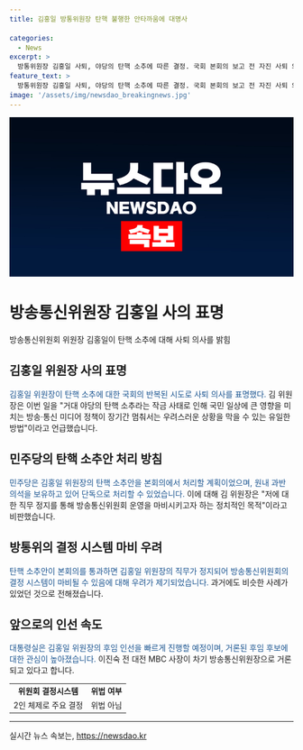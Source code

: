 ```yaml
---
title: 김홍일 방통위원장 탄핵 불행한 안타까움에 대명사

categories:
  - News
excerpt: >
  방통위원장 김홍일 사퇴, 야당의 탄핵 소추에 따른 결정. 국회 본회의 보고 전 자진 사퇴 의사 밝혀, 정계 파장 예상. 민주당은 탄핵소추안 처리 계획, 야당은 이를 비판하며 정치적 목적 주장. 위원장의 사퇴로 방통위 운영 마비 우려, 후임 인선 속속 가시화. 2번째 탄핵안 표결 전 사퇴, 방통위의 미디어 정책 결정 행보에 영향 우려.
feature_text: >
  방통위원장 김홍일 사퇴, 야당의 탄핵 소추에 따른 결정. 국회 본회의 보고 전 자진 사퇴 의사 밝혀, 정계 파장 예상. 민주당은 탄핵소추안 처리 계획, 야당은 이를 비판하며 정치적 목적 주장. 위원장의 사퇴로 방통위 운영 마비 우려, 후임 인선 속속 가시화. 2번째 탄핵안 표결 전 사퇴, 방통위의 미디어 정책 결정 행보에 영향 우려.
image: '/assets/img/newsdao_breakingnews.jpg'
---
```


<p><img src="/assets/img/newsdao_breakingnews.jpg" alt="flaretime 속보" /></p>

<h1>방송통신위원장 김홍일 사의 표명</h1>

<p data-ke-size="size16">방송통신위원회 위원장 김홍일이 탄핵 소추에 대해 사퇴 의사를 밝힘</p>

<h2 data-ke-size="size26">김홍일 위원장 사의 표명</h2>

<p><span style="color: #1a5490;">김홍일 위원장이 탄핵 소추에 대한 국회의 반복된 시도로 사퇴 의사를 표명했다.</span> 김 위원장은 이번 일을 "거대 야당의 탄핵 소추라는 작금 사태로 인해 국민 일상에 큰 영향을 미치는 방송·통신 미디어 정책이 장기간 멈춰서는 우려스러운 상황을 막을 수 있는 유일한 방법"이라고 언급했습니다.</p>

<h2 data-ke-size="size26">민주당의 탄핵 소추안 처리 방침</h2>

<p><span style="color: #1a5490;">민주당은 김홍일 위원장의 탄핵 소추안을 본회의에서 처리할 계획이었으며, 원내 과반 의석을 보유하고 있어 단독으로 처리할 수 있었습니다.</span> 이에 대해 김 위원장은 "저에 대한 직무 정지를 통해 방송통신위원회 운영을 마비시키고자 하는 정치적인 목적"이라고 비판했습니다.</p>

<h2 data-ke-size="size26">방통위의 결정 시스템 마비 우려</h2>

<p><span style="color: #1a5490;">탄핵 소추안이 본회의를 통과하면 김홍일 위원장의 직무가 정지되어 방송통신위원회의 결정 시스템이 마비될 수 있음에 대해 우려가 제기되었습니다.</span> 과거에도 비슷한 사례가 있었던 것으로 전해졌습니다.</p>

<h2 data-ke-size="size26">앞으로의 인선 속도</h2>

<p><span style="color: #1a5490;">대통령실은 김홍일 위원장의 후임 인선을 빠르게 진행할 예정이며, 거론된 후임 후보에 대한 관심이 높아졌습니다.</span> 이진숙 전 대전 MBC 사장이 차기 방송통신위원장으로 거론되고 있다고 합니다.</p>

<table>
    <tr>
        <td style="text-align: center; height: 17px;"><b>위원회 결정시스템</b></td>
        <td style="text-align: center; height: 17px;"><b>위법 여부</b></td>
    </tr>
    <tr>
        <td style="text-align: center; height: 17px;">2인 체제로 주요 결정</td>
        <td style="text-align: center; height: 17px;">위법 아님</td>
    </tr>
</table>

<hr>

<p data-ke-size="size16"></p>
실시간 뉴스 속보는, <a href="https://newsdao.kr" rel="dofollow">https://newsdao.kr</a>


